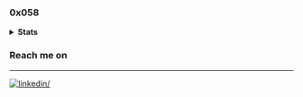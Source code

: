 ### 0x058

<details><summary><strong>Stats</strong></summary>

[![Languages](https://github-readme-stats.vercel.app/api/top-langs/?username=homhom2012z&layout=compact&langs_count=10&hide_border=true&custom_title=Languages&bg_color=00000000)](https://github.com/homhom2012z)
  
<img src="https://wakatime.com/share/@8b6fe1e0-8500-4fb0-befe-8d66b72aa086/574e8615-7ea8-4888-9a8f-a296c3a73126.svg" alt="wakatime languages" width="70%"></img>
</details>

### Reach me on
<hr/>
<div align="left">
  <a href="https://www.linkedin.com/in/siriwatbunmee/" target="_blank">
    <img src=https://img.shields.io/badge/LinkedIn-0077B5?style=for-the-badge&logo=linkedin&logoColor=white alt=linkedin/>
  </a>
<!--   <a href="https://www.sololearn.com/profile/23742238" target="_blank">
    <img src=https://img.shields.io/badge/-Sololearn-3a464b?style=for-the-badge&logo=Sololearn&logoColor=white alt=instagram/>
  </a> -->
</div> 
